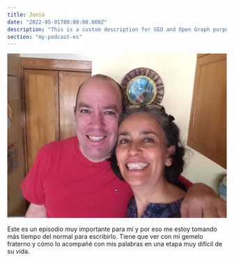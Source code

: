 ```yaml
---
title: Junio
date: "2022-05-01T00:00:00.000Z"
description: "This is a custom description for SEO and Open Graph purposes, rather than the default generated excerpt. Simply add a description field to the frontmatter."
section: "my-podcast-es"
---
```

![PostImg](../images/jun22.jpg)

Este es un episodio muy importante para mí y por eso me estoy tomando más tiempo del normal para escribirlo. Tiene que ver con mi gemelo fraterno y cómo lo acompañé con mis palabras en una etapa muy difícil de su vida.
